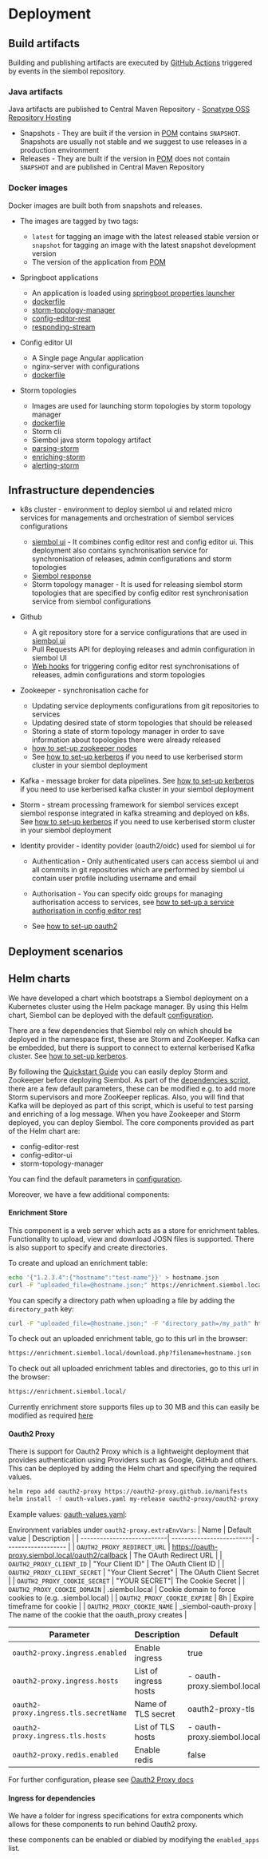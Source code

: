 # Deployment
## Build artifacts
Building and publishing artifacts are executed by [GitHub Actions](/.github/workflows/ci.yml) triggered by events in the siembol repository.

### Java artifacts
Java artifacts are published to Central Maven Repository - [Sonatype OSS Repository Hosting](https://central.sonatype.org/pages/ossrh-guide.html)
- Snapshots - They are built if the version in [POM](/pom.xml) contains `SNAPSHOT`. Snapshots are usually not stable and we suggest to use releases in a production environment
- Releases - They are built if the version in [POM](/pom.xml) does not contain `SNAPSHOT` and are published in Central Maven Repository

### Docker images
Docker images are built both from snapshots and releases. 
- The images are tagged by two tags:
    - `latest` for tagging an image with the latest released stable version or `snapshot` for tagging an image with the latest snapshot development version
    - The version of the application from [POM](/pom.xml) 
- Springboot applications
    - An application is loaded using  [springboot properties launcher](https://docs.spring.io/spring-boot/docs/current/reference/html/appendix-executable-jar-format.html)
    - [dockerfile](/deployment/docker/Dockerfile.java)
    - [storm-topology-manager](https://hub.docker.com/r/gresearchdev/siembol-storm-topology-manager/)
    - [config-editor-rest](https://hub.docker.com/r/gresearchdev/siembol-config-editor-rest/)
    - [responding-stream](https://hub.docker.com/r/gresearchdev/siembol-responding-stream/)

- Config editor UI
    - A Single page Angular application 
    - nginx-server with configurations
    - [dockerfile](/deployment/docker/Dockerfile.config-editor-ui)

- Storm topologies
    - Images are used for launching storm topologies by storm topology manager
    - [dockerfile](/deployment/docker/Dockerfile.storm)
    - Storm cli
    - Siembol java storm topology artifact
    - [parsing-storm](https://hub.docker.com/r/gresearchdev/siembol-parsing-storm/)
    - [enriching-storm](https://hub.docker.com/r/gresearchdev/siembol-enriching-storm/)
    - [alerting-storm](https://hub.docker.com/r/gresearchdev/siembol-alerting-storm/)

## Infrastructure dependencies
- k8s cluster - environment to deploy siembol ui and related micro services for managements and orchestration of siembol services configurations
    - [siembol ui](../siembol_ui/siembol_ui.md) - It combines config editor rest and config editor ui. This deployment also contains synchronisation service for synchronisation of releases, admin configurations and storm topologies
    - [Siembol response](../services/siembol_response_service.md)
    - Storm topology manager - It is used for releasing siembol storm topologies that are specified by config editor rest synchronisation service from siembol configurations 

- Github 
    - A git repository store for a service configurations that are used in [siembol ui](../siembol_ui/siembol_ui.md)
    - Pull Requests API for deploying releases and admin configuration in siembol UI
    - [Web hooks](how-tos/how_to_setup_github_webhook.md) for triggering config editor rest synchronisations of releases, admin configurations and storm topologies

- Zookeeper - synchronisation cache for 
    - Updating service deployments configurations from git repositories to services
    - Updating desired state of storm topologies that should be released
    - Storing a state of storm topology manager in order to save information about topologies there were already released
    - [how to set-up zookeeper nodes](how-tos/how_to_set_up_zookeeper_nodes.md)
    - See [how to set-up kerberos](how-tos/how_to_set_up_kerberos_for_external_dependencies.md) if you need to use kerberised storm cluster in your siembol deployment

- Kafka - message broker for data pipelines. See [how to set-up kerberos](how-tos/how_to_set_up_kerberos_for_external_dependencies.md) if you need to use kerberised kafka cluster in your siembol deployment

- Storm - stream processing framework for siembol services except siembol response integrated in kafka streaming and deployed on k8s. See [how to set-up kerberos](how-tos/how_to_set_up_kerberos_for_external_dependencies.md) if you need to use kerberised storm cluster in your siembol deployment

- Identity provider - identity povider (oauth2/oidc) used for siembol ui for
    - Authentication - Only authenticated users can access siembol ui and all commits in git repositories which are performed by siembol ui contain user profile including username and email

    - Authorisation - You can specify oidc groups for managing authorisation access to services, see [how to set-up a service authorisation in config editor rest](../services/how-tos/how_to_set_up_service_in_config_editor_rest.md)

    - See [how to set-up oauth2](../siembol_ui/how-tos/how_to_setup_oauth2_oidc_in_siembol_ui.md)
## Deployment scenarios
## Helm charts

We have developed a chart which bootstraps a Siembol deployment on a Kubernetes cluster using the Helm package manager. By using this Helm chart, Siembol can be deployed with the default [configuration](../../deployment/helm-k8s/README.md#configuration). 

There are a few dependencies that Siembol rely on which should be deployed in the namespace first, these are Storm and ZooKeeper. Kafka can be embedded, but there is support to connect to external kerberised Kafka cluster. See [how to set-up kerberos](how-tos/how_to_set_up_kerberos_for_external_dependencies.md). 

By following the [Quickstart Guide](../introduction/how-tos/quickstart.md#2-install-dependencies) you can easily deploy Storm and Zookeeper before deploying Siembol. As part of the [dependencies script](../../deployment/quickstart_install/sh-scripts/dependencies.sh), there are a few default parameters, these can be modified e.g. to add more Storm supervisors and more ZooKeeper replicas. Also, you will find that Kafka will be deployed as part of this script, which is useful to test parsing and enriching of a log message. When you have Zookeeper and Storm deployed, you can deploy Siembol. The core components provided as part of the Helm chart are:

 -  config-editor-rest
 -  config-editor-ui
 -  storm-topology-manager

You can find the default parameters in [configuration](../../deployment/helm-k8s/README.md#configuration).

Moreover, we have a few additional components: 
#### Enrichment Store 
This component is a web server which acts as a store for enrichment tables. Functionality to upload, view and download JOSN files is supported. There is also support to specify and create directories.

To create and upload an enrichment table:

```bash
echo '{"1.2.3.4":{"hostname":"test-name"}}' > hostname.json
curl -F "uploaded_file=@hostname.json;" https://enrichment.siembol.local/upload.php
```

You can specify a directory path when uploading a file by adding the `directory_path` key:
```bash
curl -F "uploaded_file=@hostname.json;" -F "directory_path=/my_path" https://enrichment.siembol.local/upload.php
```

To check out an uploaded enrichment table, go to this url in the browser:
```bash
https://enrichment.siembol.local/download.php?filename=hostname.json
```

To check out all uploaded enrichment tables and directories, go to this url in the browser:
```bash 
https://enrichment.siembol.local/
``` 

Currently enrichment store supports files up to 30 MB and this can easily be modified as required [here](../../deployment/helm-k8s/resources/php.ini-local)

#### Oauth2 Proxy
There is support for Oauth2 Proxy which is a lightweight deployment that provides authentication using Providers such as Google, GitHub and others.
This can be deployed by adding the Helm chart and specifying the required values.
```bash
helm repo add oauth2-proxy https://oauth2-proxy.github.io/manifests
helm install -f oauth-values.yaml my-release oauth2-proxy/oauth2-proxy
```
Example values: [oauth-values.yaml](../../deployment/helm-k8s/oauth-values.yaml):

Environment variables under `oauth2-proxy.extraEnvVars`:
| Name                  | Default value              | Description             |
| ---------------------------| -------------------------| ------------------- |
| `OAUTH2_PROXY_REDIRECT_URL` | https://oauth-proxy.siembol.local/oauth2/callback | The OAuth Redirect URL |
| `OAUTH2_PROXY_CLIENT_ID` | "Your Client ID" | The OAuth Client ID |
| `OAUTH2_PROXY_CLIENT_SECRET` | "Your Client Secret" | The OAuth Client Secret |
| `OAUTH2_PROXY_COOKIE_SECRET` | "YOUR SECRET"| The Cookie Secret |
| `OAUTH2_PROXY_COOKIE_DOMAIN` | .siembol.local | Cookie domain to force cookies to (e.g. .siembol.local) |
| `OAUTH2_PROXY_COOKIE_EXPIRE` | 8h | Expire timeframe for cookie |
| `OAUTH2_PROXY_COOKIE_NAME` | _siembol-oauth-proxy | The name of the cookie that the oauth_proxy creates |

| Parameter                  | Description              | Default             |
| ---------------------------| -------------------------| ------------------- |
| `oauth2-proxy.ingress.enabled` | Enable ingress | true |
| `oauth2-proxy.ingress.hosts` | List of ingress hosts | - oauth-proxy.siembol.local |
| `oauth2-proxy.ingress.tls.secretName` | Name of TLS secret | oauth2-proxy-tls |
| `oauth2-proxy.ingress.tls.hosts` | List of TLS hosts | - oauth-proxy.siembol.local |
| `oauth2-proxy.redis.enabled` | Enable redis | false |

For further configuration, please see [Oauth2 Proxy docs](https://oauth2-proxy.github.io/oauth2-proxy/docs/configuration/overview/)



#### Ingress for dependencies
We have a folder for ingress specifications for extra components which allows for these components to run behind Oauth2 proxy. 

 these components can be enabled or diabled by modifying the `enabled_apps` list.